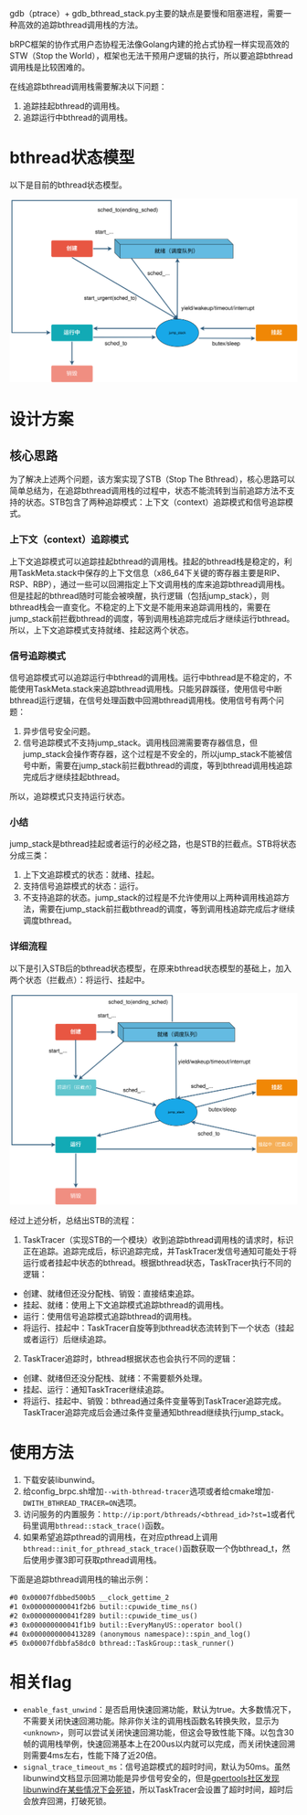 gdb（ptrace）+ gdb_bthread_stack.py主要的缺点是要慢和阻塞进程，需要一种高效的追踪bthread调用栈的方法。

bRPC框架的协作式用户态协程无法像Golang内建的抢占式协程一样实现高效的STW（Stop the World），框架也无法干预用户逻辑的执行，所以要追踪bthread调用栈是比较困难的。

在线追踪bthread调用栈需要解决以下问题：
1. 追踪挂起bthread的调用栈。 
2. 追踪运行中bthread的调用栈。

# bthread状态模型

以下是目前的bthread状态模型。

![bthread状态模型](../images/bthread_status_model.svg)

# 设计方案

## 核心思路

为了解决上述两个问题，该方案实现了STB（Stop The Bthread），核心思路可以简单总结为，在追踪bthread调用栈的过程中，状态不能流转到当前追踪方法不支持的状态。STB包含了两种追踪模式：上下文（context）追踪模式和信号追踪模式。

### 上下文（context）追踪模式
上下文追踪模式可以追踪挂起bthread的调用栈。挂起的bthread栈是稳定的，利用TaskMeta.stack中保存的上下文信息（x86_64下关键的寄存器主要是RIP、RSP、RBP），通过一些可以回溯指定上下文调用栈的库来追踪bthread调用栈。但是挂起的bthread随时可能会被唤醒，执行逻辑（包括jump_stack），则bthread栈会一直变化。不稳定的上下文是不能用来追踪调用栈的，需要在jump_stack前拦截bthread的调度，等到调用栈追踪完成后才继续运行bthread。所以，上下文追踪模式支持就绪、挂起这两个状态。

### 信号追踪模式

信号追踪模式可以追踪运行中bthread的调用栈。运行中bthread是不稳定的，不能使用TaskMeta.stack来追踪bthread调用栈。只能另辟蹊径，使用信号中断bthread运行逻辑，在信号处理函数中回溯bthread调用栈。使用信号有两个问题：

1. 异步信号安全问题。
2. 信号追踪模式不支持jump_stack。调用栈回溯需要寄存器信息，但jump_stack会操作寄存器，这个过程是不安全的，所以jump_stack不能被信号中断，需要在jump_stack前拦截bthread的调度，等到bthread调用栈追踪完成后才继续挂起bthread。

所以，追踪模式只支持运行状态。

### 小结

jump_stack是bthread挂起或者运行的必经之路，也是STB的拦截点。STB将状态分成三类：
1. 上下文追踪模式的状态：就绪、挂起。
2. 支持信号追踪模式的状态：运行。
3. 不支持追踪的状态。jump_stack的过程是不允许使用以上两种调用栈追踪方法，需要在jump_stack前拦截bthread的调度，等到调用栈追踪完成后才继续调度bthread。

### 详细流程

以下是引入STB后的bthread状态模型，在原来bthread状态模型的基础上，加入两个状态（拦截点）：将运行、挂起中。

![bthread STB状态模型](../images/bthread_stb_model.svg)

经过上述分析，总结出STB的流程：

1. TaskTracer（实现STB的一个模块）收到追踪bthread调用栈的请求时，标识正在追踪。追踪完成后，标识追踪完成，并TaskTracer发信号通知可能处于将运行或者挂起中状态的bthread。根据bthread状态，TaskTracer执行不同的逻辑：
- 创建、就绪但还没分配栈、销毁：直接结束追踪。
- 挂起、就绪：使用上下文追踪模式追踪bthread的调用栈。
- 运行：使用信号追踪模式追踪bthread的调用栈。
- 将运行、挂起中：TaskTracer自旋等到bthread状态流转到下一个状态（挂起或者运行）后继续追踪。

2. TaskTracer追踪时，bthread根据状态也会执行不同的逻辑：
- 创建、就绪但还没分配栈、就绪：不需要额外处理。
- 挂起、运行：通知TaskTracer继续追踪。
- 将运行、挂起中、销毁：bthread通过条件变量等到TaskTracer追踪完成。TaskTracer追踪完成后会通过条件变量通知bthread继续执行jump_stack。

# 使用方法

1. 下载安装libunwind。
2. 给config_brpc.sh增加`--with-bthread-tracer`选项或者给cmake增加`-DWITH_BTHREAD_TRACER=ON`选项。
3. 访问服务的内置服务：`http://ip:port/bthreads/<bthread_id>?st=1`或者代码里调用`bthread::stack_trace()`函数。
4. 如果希望追踪pthread的调用栈，在对应pthread上调用`bthread::init_for_pthread_stack_trace()`函数获取一个伪bthread_t，然后使用步骤3即可获取pthread调用栈。

下面是追踪bthread调用栈的输出示例：
```shell
#0 0x00007fdbbed500b5 __clock_gettime_2
#1 0x000000000041f2b6 butil::cpuwide_time_ns()
#2 0x000000000041f289 butil::cpuwide_time_us()
#3 0x000000000041f1b9 butil::EveryManyUS::operator bool()
#4 0x0000000000413289 (anonymous namespace)::spin_and_log()
#5 0x00007fdbbfa58dc0 bthread::TaskGroup::task_runner()
```

# 相关flag

- `enable_fast_unwind`：是否启用快速回溯功能，默认为true。大多数情况下，不需要关闭快速回溯功能。除非你关注的调用栈函数名转换失败，显示为`<unknown>`，则可以尝试关闭快速回溯功能，但这会导致性能下降。以包含30帧的调用栈举例，快速回溯基本上在200us以内就可以完成，而关闭快速回溯则需要4ms左右，性能下降了近20倍。
- `signal_trace_timeout_ms`：信号追踪模式的超时时间，默认为50ms。虽然libunwind文档显示回溯功能是异步信号安全的，但是[gpertools社区发现libunwind在某些情况下会死锁](https://github.com/gperftools/gperftools/issues/775)，所以TaskTracer会设置了超时时间，超时后会放弃回溯，打破死锁。